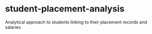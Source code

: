 # student-placement-analysis
Analytical approach to students linking to their placement records and salaries

